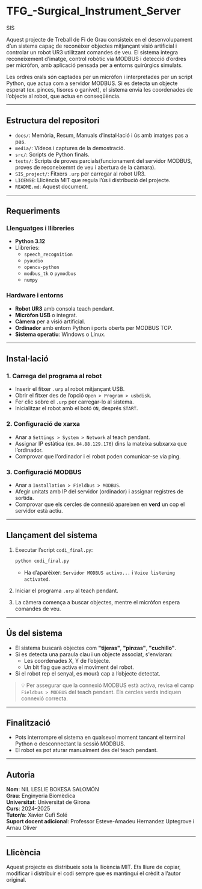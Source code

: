 # TFG_-Surgical_Instrument_Server
SIS

Aquest projecte de Treball de Fi de Grau consisteix en el desenvolupament d’un sistema capaç de reconèixer objectes mitjançant visió artificial i controlar un robot UR3 utilitzant comandes de veu. El sistema integra reconeixement d’imatge, control robòtic via MODBUS i detecció d’ordres per micròfon, amb aplicació pensada per a entorns quirúrgics simulats.

Les ordres orals són captades per un micròfon i interpretades per un script Python, que actua com a servidor MODBUS. Si es detecta un objecte esperat (ex. pinces, tisores o ganivet), el sistema envia les coordenades de l’objecte al robot, que actua en conseqüència.

---

## Estructura del repositori

- `docs/`: Memòria, Resum, Manuals d’instal·lació i ús amb imatges pas a pas.
- `media/`: Vídeos i captures de la demostració.
- `src/`: Scripts de Python finals.
-  `tests/`: Scripts de proves parcials(funcionament del servidor MODBUS, proves de reconeixemnt de veu i abertura de la càmara).
- `SIS_project/`: Fitxers `.urp` per carregar al robot UR3.
-  `LICENSE`: Llicència MIT que regula l’ús i distribució del projecte.
- `README.md`: Aquest document.

---

## Requeriments

### Llenguatges i llibreries
- **Python 3.12**
- Llibreries:
  - `speech_recognition`
  - `pyaudio`
  - `opencv-python`
  - `modbus_tk` o `pymodbus`
  - `numpy`

### Hardware i entorns
- **Robot UR3** amb consola teach pendant.
- **Micròfon USB** o integrat.
- **Càmera** per a visió artificial.
- **Ordinador** amb entorn Python i ports oberts per MODBUS TCP.
- **Sistema operatiu**: Windows o Linux.

---

## Instal·lació

### 1. Carrega del programa al robot
- Inserir el fitxer `.urp` al robot mitjançant USB.
- Obrir el fitxer des de l’opció `Open > Program > usbdisk`.
- Fer clic sobre el `.urp` per carregar-lo al sistema.
- Inicialitzar el robot amb el botó `ON`, després `START`.

### 2. Configuració de xarxa
- Anar a `Settings > System > Network` al teach pendant.
- Assignar IP estàtica (ex. `84.88.129.176`) dins la mateixa subxarxa que l’ordinador.
- Comprovar que l'ordinador i el robot poden comunicar-se via ping.

### 3. Configuració MODBUS
- Anar a `Installation > Fieldbus > MODBUS`.
- Afegir unitats amb IP del servidor (ordinador) i assignar registres de sortida.
- Comprovar que els cercles de connexió apareixen en **verd** un cop el servidor està actiu.

---

## Llançament del sistema

1. Executar l’script `codi_final.py`:
    ```bash
    python codi_final.py
    ```
   - Ha d’aparèixer: `Servidor MODBUS activo...` i `Voice listening activated`.

2. Iniciar el programa `.urp` al teach pendant.
3. La càmera comença a buscar objectes, mentre el micròfon espera comandes de veu.

---

## Ús del sistema

- El sistema buscarà objectes com **"tijeras"**, **"pinzas"**, **"cuchillo"**.
- Si es detecta una paraula clau i un objecte associat, s'enviaran:
  - Les coordenades X, Y de l’objecte.
  - Un bit flag que activa el moviment del robot.
- Si el robot rep el senyal, es mourà cap a l’objecte detectat.

> 💡 Per assegurar que la connexió MODBUS està activa, revisa el camp `Fieldbus > MODBUS` del teach pendant. Els cercles verds indiquen connexió correcta.

---

## Finalització

- Pots interrompre el sistema en qualsevol moment tancant el terminal Python o desconnectant la sessió MODBUS.
- El robot es pot aturar manualment des del teach pendant.

---

## Autoria

**Nom**: NIL LESLIE BOKESA SALOMÓN  
**Grau**: Enginyeria Biomèdica  
**Universitat**: Universitat de Girona  
**Curs**: 2024–2025  
**Tutor/a**: Xavier Cufí Solé  
**Suport docent adicional**: Professor Esteve-Amadeu Hernandez Uptegrove i Arnau Oliver

---

## Llicència

Aquest projecte es distribueix sota la llicència MIT. Ets lliure de copiar, modificar i distribuir el codi sempre que es mantingui el crèdit a l’autor original.
